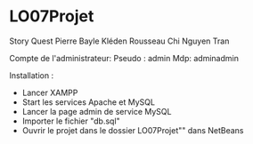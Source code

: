 # LO07Projet
Story Quest
Pierre Bayle
Kléden Rousseau
Chi Nguyen Tran

Compte de l'administrateur: 
Pseudo : admin
Mdp: adminadmin

Installation :
- Lancer XAMPP
- Start les services Apache et MySQL
- Lancer la page admin de service MySQL
- Importer le fichier "db.sql"
- Ouvrir le projet dans le dossier LO07Projet"" dans NetBeans
